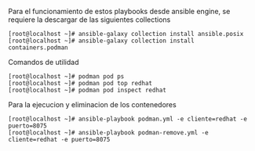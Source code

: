 Para el funcionamiento de estos playbooks desde ansible engine, se requiere la descargar de las siguientes collections

```
[root@localhost ~]# ansible-galaxy collection install ansible.posix
[root@localhost ~]# ansible-galaxy collection install containers.podman
```

Comandos de utilidad
```
[root@localhost ~]# podman pod ps
[root@localhost ~]# podman pod top redhat
[root@localhost ~]# podman pod inspect redhat
```

Para la ejecucion y eliminacion de los contenedores
```
[root@localhost ~]# ansible-playbook podman.yml -e cliente=redhat -e puerto=8075
[root@localhost ~]# ansible-playbook podman-remove.yml -e cliente=redhat -e puerto=8075
```
